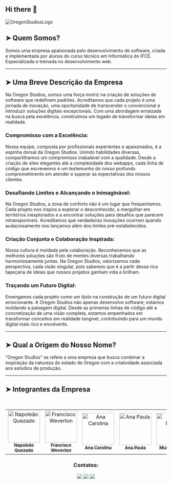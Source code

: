 ## Hi there 👋

<!--

**Here are some ideas to get you started:**

🙋‍♀️ A short introduction - what is your organization all about?
🌈 Contribution guidelines - how can the community get involved?
👩‍💻 Useful resources - where can the community find your docs? Is there anything else the community should know?
🍿 Fun facts - what does your team eat for breakfast?
🧙 Remember, you can do mighty things with the power of [Markdown](https://docs.github.com/github/writing-on-github/getting-started-with-writing-and-formatting-on-github/basic-writing-and-formatting-syntax)
-->

![OregonStudiosLogo](https://github.com/oregonstudios/.github/assets/123766204/8b5b39c9-3ac8-4764-aa55-3ff5cdc2b4f8)



## ➤ Quem Somos? 


Somos uma empresa apaixonada pelo desenvolvimento de software, criada e implementada por alunos do curso técnico em Informática do IFCE. Especializada e treinada no desenvolvimento web.

---

## ➤ Uma Breve Descrição da Empresa


Na Oregon Studios, somos uma força motriz na criação de soluções de software que redefinem padrões. Acreditamos que cada projeto é uma jornada de inovação, uma oportunidade de transcender o convencional e introduzir soluções digitais excepcionais. Com uma abordagem enraizada na busca pela excelência, construímos um legado de transformar ideias em realidade.

### Compromisso com a Excelência:

Nossa equipe, composta por profissionais experientes e apaixonados, é a espinha dorsal da Oregon Studios. Unindo habilidades diversas, compartilhamos um compromisso inabalável com a qualidade. Desde a criação de sites elegantes até a complexidade dos webapps, cada linha de código que escrevemos é um testemunho do nosso profundo comprometimento em atender e superar as expectativas dos nossos clientes.

### Desafiando Limites e Alcançando o Inimaginável:

Na Oregon Studios, a zona de conforto não é um lugar que frequentamos. Cada projeto nos inspira a explorar o desconhecido, a mergulhar em territórios inexplorados e a encontrar soluções para desafios que parecem intransponíveis. Acreditamos que verdadeiras inovações ocorrem quando audaciosamente nos lançamos além dos limites pré-estabelecidos.

### Criação Conjunta e Colaboração Inspirada:

Nossa cultura é moldada pela colaboração. Reconhecemos que as melhores soluções são fruto de mentes diversas trabalhando harmoniosamente juntas. Na Oregon Studios, valorizamos cada perspectiva, cada visão singular, pois sabemos que é a partir dessa rica tapeçaria de ideias que nossos projetos ganham vida e brilham.

### Traçando um Futuro Digital:

Enxergamos cada projeto como um tijolo na construção de um futuro digital emocionante. A Oregon Studios não apenas desenvolve software; estamos moldando a paisagem digital. Desde as primeiras linhas de código até a concretização de uma visão completa, estamos empenhados em transformar conceitos em realidade tangível, contribuindo para um mundo digital mais rico e envolvente.

---

## ➤ Qual a Origem do Nosso Nome?

"Oregon Studios" se refere a uma empresa que busca combinar a inspiração da natureza do estado de Oregon com a criatividade associada aos estúdios de produção.

---

## ➤ Integrantes da Empresa

<div align="center">
<table>
  <tbody>
    <tr>
      <td align="center"><a href="https://github.com/napkkj"><img src="https://avatars.githubusercontent.com/u/102835435?v=4" width="100px;" alt="Napoleão Quezado"/><br /><sub><b>Napoleão Quezado</b></sub></a><br /></td>
      <br>
      <td align="center"><a href="https://github.com/franciscoweverton"><img src="https://avatars.githubusercontent.com/u/123766204?v=4" width="100px;" alt="Francisco Weverton"/><br /><sub><b>Francisco Weverton</b></sub></a><br /></td>
      <td align="center"><a href="https://github.com/AnaCarolinaClementeCardosoDaSilva"><img src="https://avatars.githubusercontent.com/u/106770900?v=4" width="100px;" alt="Ana Carolina"/><br /><sub><b>Ana Carolína</b></sub></a><br /></td>
      <td align="center"><a href="https://github.com/aanapaulaa7"><img src="https://avatars.githubusercontent.com/u/105110621?v=4" width="100px;" alt="Ana Paula"/><br /><sub><b>Ana Paula</b></sub></a><br /></td>
      <td align="center"><a href="https://github.com/murilobispo"><img src="https://avatars.githubusercontent.com/u/112359490?v=4" width="100px;" alt="Murilo Bispo"/><br /><sub><b>Murilo Bispo</b></sub></a><br /></td>
    </tr>
  </tbody>
</table>
</div>

<h3 align="center">Contatos:</h3>
<div align="center">

<a href="" target="_blank"><img src="https://img.shields.io/badge/-Instagram-%23E4405F?style=for-the-badge&logo=instagram&logoColor=white" target="_blank"></a>
<a href = "mailto:studiosoregon@gmail.com"><img src="https://img.shields.io/badge/-Gmail-%23333?style=for-the-badge&logo=gmail&logoColor=white" target="_blank"></a>
<a href="https://www.linkedin.com/in/oregon-studios-9aa991290" target="_blank"><img src="https://img.shields.io/badge/linkedin-%230077B5.svg?&style=for-the-badge&logo=linkedin&logoColor=white" target="_blank"></a>
  
</div>

